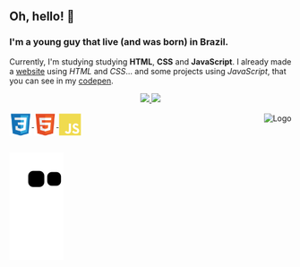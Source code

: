 ## Oh, hello! 👋

### I'm a young guy that live (and was born) in Brazil.

Currently, I'm studying studying **HTML**, **CSS** and **JavaScript**.
I already made a [website](https://brtks.githu.io) using *HTML* and *CSS*... and some projects using *JavaScript*, that you can see in my [codepen](https://codepen.io/nicolas-brei).

<div align="center">
  <a href="https://github.com/Brtks">
  <img height="180em" src="https://github-readme-stats.vercel.app/api?username=Brtks&show_icons=true&theme=algolia&include_all_commits=true&count_private=true"/>
  <img height="180em" src="https://github-readme-stats.vercel.app/api/top-langs/?username=Brtks&layout=compact&langs_count=7&theme=algolia"/>
</div
  
<div style="display: inline_block"><br>
  <img align="center" height="40" src="https://raw.githubusercontent.com/devicons/devicon/master/icons/css3/css3-original.svg">
  <img align="center" height="40" src="https://raw.githubusercontent.com/devicons/devicon/master/icons/html5/html5-original.svg">
  <img align="center" height="40" src="https://raw.githubusercontent.com/devicons/devicon/master/icons/javascript/javascript-plain.svg">
  
  <img align="right" alt="Logo" height="130" style="margin-top: 100;" src="https://github.com/Brtks.png">
</div>

##

![Snake animation](https://github.com/Brtks/Brtks/blob/output/github-contribution-grid-snake.svg)

